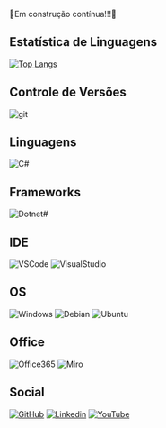 :construction:Em construção contínua!!!:construction:

## Estatística de Linguagens

[![Top Langs](https://github-readme-stats.vercel.app/api/top-langs/?username=sidneibrianti&layout=compact&theme=onedark)](https://github.com/sidneibrianti)

## Controle de Versões

![git](https://shields.io/badge/Git-Básico-f14e32?logo=git&style=flat) 

## Linguagens

![C#](https://shields.io/badge/C%23-Básico-%23239120?logo=csharp&logoColor=%23239120&style=flat)

## Frameworks

![Dotnet#](https://shields.io/badge/.Net-Básico-%23512BD4?logo=.net&logoColor=white&style=flat)
## IDE

![VSCode](https://shields.io/badge/VSCode-Básico-%230078d7?logo=visual-studio-code&logoColor=%230078d7&style=flat)
![VisualStudio](https://shields.io/badge/Visual_Studio-Básico-%235C2D91?logo=visual-studio&logoColor=%235C2D91&style=flat)

## OS

![Windows](https://shields.io/badge/Windows-Intermediario-%230078D6?logo=windows&logoColor=%230078D6&style=flat)
![Debian](https://shields.io/badge/Debian-Básico+-%23D70A53?logo=debian&logoColor=%23D70A53&style=flat)
![Ubuntu](https://img.shields.io/badge/Ubuntu-Básico+-%23E95420?style=flat&logo=ubuntu&logoColor=%23E95420)

## Office

![Office365](https://shields.io/badge/Microsoft_Office-Básico+-%23D83B01?style=flat&logo=microsoft-office&logoColor=%23D83B01)
![Miro](https://shields.io/badge/Miro-Básico+-%23050038?style=flat&logo=Miro&logoColor=%23050038)


## Social

[![GitHub](https://img.shields.io/badge/GitHub-black?style=flat&logo=github&logoColor=white)](https://github.com/sidneibrianti)
[![Linkedin](https://img.shields.io/badge/LinkedIn-%230077B5?style=flat&logo=linkedin&logoColor=white)](https://www.linkedin.com)
[![YouTube](https://img.shields.io/badge/YouTube-%23FF0000?style=flat&logo=youtube&logoColor=white)](https://www.youtube.com)
